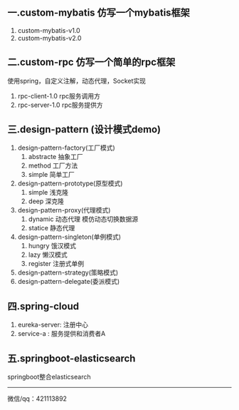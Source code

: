 ## 一.custom-mybatis 仿写一个mybatis框架
1. custom-mybatis-v1.0 
2. custom-mybatis-v2.0
## 二.custom-rpc 仿写一个简单的rpc框架

使用spring，自定义注解，动态代理，Socket实现
1. rpc-client-1.0 rpc服务调用方
2. rpc-server-1.0 rpc服务提供方

## 三.design-pattern (设计模式demo)
1. design-pattern-factory(工厂模式)
    1. abstracte 抽象工厂
    2. method 工厂方法
    3. simple 简单工厂
2. design-pattern-prototype(原型模式)
    1. simple 浅克隆
    2. deep 深克隆
3. design-pattern-proxy(代理模式)
    1. dynamic 动态代理 模仿动态切换数据源
    2. statice 静态代理
4. design-pattern-singleton(单例模式)
    1. hungry 饿汉模式
    2. lazy 懒汉模式
    3. register 注册式单例
5. design-pattern-strategy(策略模式)
6. design-pattern-delegate(委派模式)
## 四.spring-cloud
1. eureka-server: 注册中心
2. service-a : 服务提供和消费者A
## 五.springboot-elasticsearch
springboot整合elasticsearch








**********
微信/qq：421113892